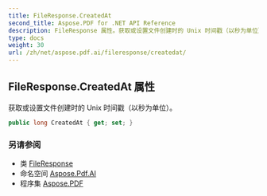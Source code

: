 ```yaml
---
title: FileResponse.CreatedAt
second_title: Aspose.PDF for .NET API Reference
description: FileResponse 属性。获取或设置文件创建时的 Unix 时间戳（以秒为单位）
type: docs
weight: 30
url: /zh/net/aspose.pdf.ai/fileresponse/createdat/
---
```

## FileResponse.CreatedAt 属性

获取或设置文件创建时的 Unix 时间戳（以秒为单位）。

```csharp
public long CreatedAt { get; set; }
```

### 另请参阅

* 类 [FileResponse](../)
* 命名空间 [Aspose.Pdf.AI](../../../aspose.pdf.ai/)
* 程序集 [Aspose.PDF](../../../)
